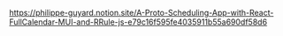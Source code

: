 https://philippe-guyard.notion.site/A-Proto-Scheduling-App-with-React-FullCalendar-MUI-and-RRule-js-e79c16f595fe4035911b55a690df58d6
